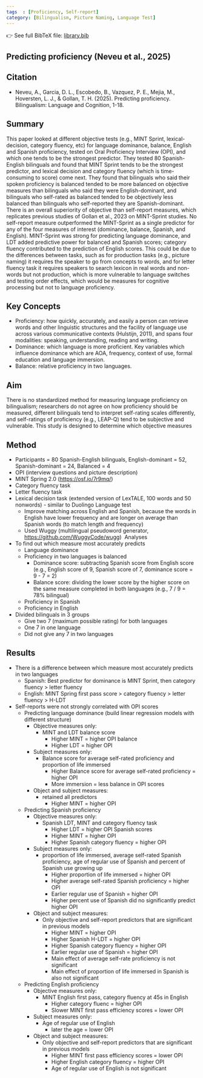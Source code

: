 ```yaml
---
tags  : [Proficiency, Self-report]
category: [Bilingualism, Picture Naming, Language Test]
---
```

👉 See full BibTeX file: [library.bib](../library.bib)

## Predicting proficiency (Neveu et al., 2025)

## Citation 

- Neveu, A., Garcia, D. L., Escobedo, B., Vazquez, P. E., Mejia, M., Hoversten, L. J., & Gollan, T. H. (2025). Predicting proficiency. Bilingualism: Language and Cognition, 1-18.

## Summary 

This paper looked at different objective tests (e.g., MINT Sprint, lexical-decision, category fluency, etc) for language dominance, balance, English and Spanish proficiency, tested on Oral Proficiency Interview (OPI), and which one tends to be the strongest predictor. They tested 80 Spanish-English bilinguals and found that MINT Sprint tends to be the strongest predictor, and lexical decision and category fluency (which is time-consuming to score) come next. They found that bilinguals who said their spoken proficiency is balanced tended to be more balanced on objective measures than bilinguals who said they were English-dominant, and bilinguals who self-rated as balanced tended to be objectively less balanced than bilinguals who self-reported they are Spanish-dominant. There is an overall superiority of objective than self-report measures, which replicates previous studies of Gollan et al., 2023 on MINT-Sprint studies. No self-report measure outperformed the MINT-Sprint as a single predictor for any of the four measures of interest (dominance, balance, Spanish, and English). MINT-Sprint was strong for predicting language dominance, and LDT added predictive power for balanced and Spanish scores; category fluency contributed to the prediction of English scores. This could be due to the differences between tasks, such as for production tasks (e.g., picture naming) it requires the speaker to go from concepts to words, and for letter fluency task it requires speakers to search lexicon in real words and non-words but not production, which is more vulnerable to language switches and testing order effects, which would be measures for cognitive processing but not to language proficiency. 

##  Key Concepts
- Proficiency: how quickly, accurately, and easily a person can retrieve words and other linguistic structures and the facility of language use across various communicative contexts (Hulstijn, 2011), and spans four modalities: speaking, understanding, reading and writing.
- Dominance: which language is more proficient. Key variables which influence dominance which are AOA, frequency, context of use, formal education and language immersion. 
- Balance: relative proficiency in two languages. 

## Aim
There is no standardized method for measuring language proficiency on bilingualism; researchers do not agree on how proficiency should be measured, different bilinguals tend to interpret self-rating scales differently, and self-ratings of proficiency (e.g., LEAP-Q) tend to be subjective and vulnerable. This study is designed to determine which objective measures 

## Method
- Participants = 80 Spanish-English bilinguals, English-dominant = 52, Spanish-dominant = 24, Balanced = 4
- OPI (interview questions and picture description)
- MINT Spring 2.0 (https://osf.io/7r9mq/)
- Category fluency task 
- Letter fluency task 
- Lexical decision task (extended version of LexTALE, 100 words and 50 nonwords) - similar to Duolingo Language test
    - Improve matching across English and Spanish, because the words in English have lower frequency and are longer on average than Spanish words  (to match length and frequency)
    - Used Wuggy (multilingual pseudoword generator, https://github.com/WuggyCode/wugg)
 Analyses
- To find out which measure most accurately predicts 
    - Language dominance 
    - Proficiency in two languages is balanced 
        - Dominance score: subtracting Spanish score from English score (e.g., English score of 9, Spanish score of 7, dominance score = 9 - 7 = 2)
        - Balance score: dividing the lower score by the higher score on the same measure completed in both languages (e.g., 7 / 9 = 78% bilingual)
    - Proficiency in Spanish 
    - Proficiency in English
- Divided bilinguals in 3 groups 
    - Give two 7 (maximum possible rating) for both languages 
    - One 7 in one language 
    - Did not give any 7 in two languages

## Results
- There is a difference between which measure most accurately predicts in two languages 
    - Spanish: Best predictor for dominance is MINT Sprint, then category fluency > letter fluency 
    - English: MINT Spring first pass score > category fluency > letter fluency > H-LDT
- Self-reports were not strongly correlated with OPI scores
    - Predicting language dominance (build linear regression models with different structure)
        - Objective measures only: 
            - MINT and LDT balance score 
                - Higher MINT = higher OPI balance 
                - Higher LDT = higher OPI
        - Subject measures only: 
            - Balance score for average self-rated proficiency and proportion of life immersed 
                - Higher Balance score for average self-rated proficiency = higher OPI
                - More immersion = less balance in OPI scores
        - Object and subject measures: 
            - retained all predictors
                - Higher MINT = higher OPI 
    -  Predicting Spanish proficiency
        - Objective measures only: 
            - Spanish LDT, MINT and category fluency task 
                - Higher LDT = higher OPI Spanish scores 
                - Higher MINT = higher OPI
                - Higher Spanish category fluency = higher OPI 
        - Subject measures only: 
            - proportion of life immersed, average self-rated Spanish proficiency, age of regular use of Spanish and percent of Spanish use growing up
                - Higher proportion of life immersed = higher OPI
                - Higher average self-rated Spanish proficiency = higher OPI
                - Earlier regular use of Spanish = higher OPI
                - Higher percent use of Spanish did no significantly predict higher OPI
        - Object and subject measures: 
            - Only objective and self-report predictors that are significant in previous models 
                - Higher MINT = higher OPI 
                - Higher Spanish H-LDT = higher OPI 
                - Higher Spanish category fluency = higher OPI
                - Earlier regular use of Spanish = higher OPI
                - Main effect of average self-rate proficiency is not significant 
                - Main effect of proportion of life immersed in Spanish is also not significant 
    -  Predicting English proficiency
        - Objective measures only: 
            - MINT English first pass, category fluency at 45s in English
                - Higher category fluenc = higher OPI 
                - Slower MINT first pass efficiency scores = lower OPI
        - Subject measures only: 
            - Age of regular use of English
                - later the age = lower OPI
        - Object and subject measures: 
            - Only objective and self-report predictors that are significant in previous models 
                - Higher MINT first pass efficiency scores = lower OPI 
                - Higher English category fluency = higher OPI
                - Age of regular use of English is not significant

